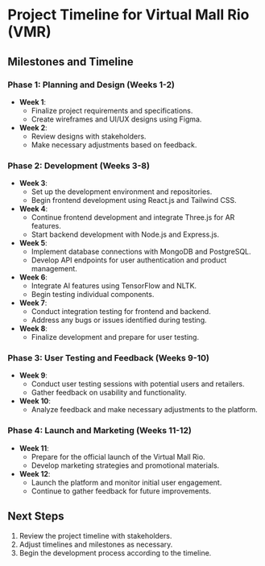# Project Timeline for Virtual Mall Rio (VMR)

## Milestones and Timeline

### Phase 1: Planning and Design (Weeks 1-2)
- **Week 1**: 
  - Finalize project requirements and specifications.
  - Create wireframes and UI/UX designs using Figma.
- **Week 2**: 
  - Review designs with stakeholders.
  - Make necessary adjustments based on feedback.

### Phase 2: Development (Weeks 3-8)
- **Week 3**: 
  - Set up the development environment and repositories.
  - Begin frontend development using React.js and Tailwind CSS.
- **Week 4**: 
  - Continue frontend development and integrate Three.js for AR features.
  - Start backend development with Node.js and Express.js.
- **Week 5**: 
  - Implement database connections with MongoDB and PostgreSQL.
  - Develop API endpoints for user authentication and product management.
- **Week 6**: 
  - Integrate AI features using TensorFlow and NLTK.
  - Begin testing individual components.
- **Week 7**: 
  - Conduct integration testing for frontend and backend.
  - Address any bugs or issues identified during testing.
- **Week 8**: 
  - Finalize development and prepare for user testing.

### Phase 3: User Testing and Feedback (Weeks 9-10)
- **Week 9**: 
  - Conduct user testing sessions with potential users and retailers.
  - Gather feedback on usability and functionality.
- **Week 10**: 
  - Analyze feedback and make necessary adjustments to the platform.

### Phase 4: Launch and Marketing (Weeks 11-12)
- **Week 11**: 
  - Prepare for the official launch of the Virtual Mall Rio.
  - Develop marketing strategies and promotional materials.
- **Week 12**: 
  - Launch the platform and monitor initial user engagement.
  - Continue to gather feedback for future improvements.

## Next Steps
1. Review the project timeline with stakeholders.
2. Adjust timelines and milestones as necessary.
3. Begin the development process according to the timeline.
